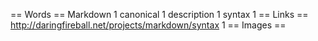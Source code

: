 == Words ==
Markdown 1
canonical 1
description 1
syntax 1
== Links ==
http://daringfireball.net/projects/markdown/syntax 1
== Images ==

